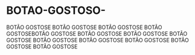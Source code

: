 # BOTAO-GOSTOSO-
BOTÃO GOSTOSE BOTÃO GOSTOSE BOTÃO GOSTOSE BOTÃO GOSTOSEBOTÃO GOSTOSE BOTÃO GOSTOSE BOTÃO GOSTOSE BOTÃO GOSTOSE BOTÃO GOSTOSE BOTÃO GOSTOSE BOTÃO GOSTOSE BOTÃO GOSTOSE BOTÃO GOSTOSE
